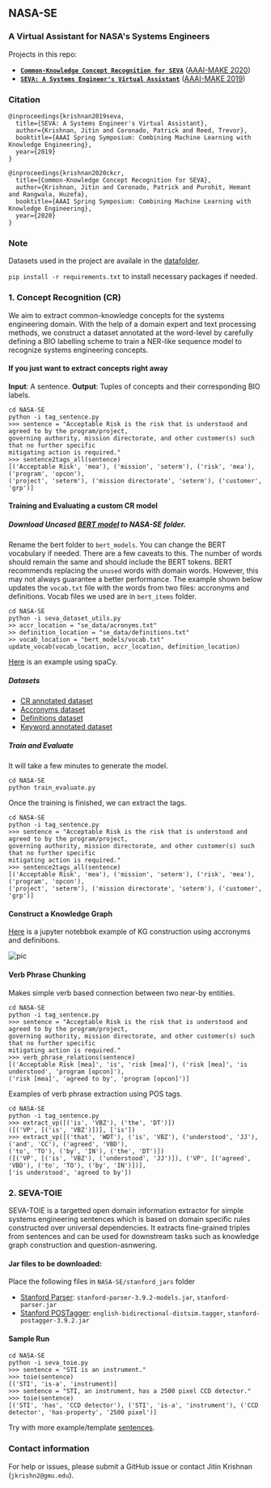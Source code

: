 ## NASA-SE


### A Virtual Assistant for NASA's Systems Engineers

Projects in this repo:
*   **[`Common-Knowledge Concept Recognition for SEVA`](http://ceur-ws.org/Vol-2600/paper10.pdf)** ([AAAI-MAKE 2020](https://www.aaai-make.info))
*   **[`SEVA: A Systems Engineer's Virtual Assistant`](http://ceur-ws.org/Vol-2350/paper3.pdf)** ([AAAI-MAKE 2019](https://2019.aaai-make.info/aaai-make))

### Citation
```
@inproceedings{krishnan2019seva,
  title={SEVA: A Systems Engineer's Virtual Assistant},
  author={Krishnan, Jitin and Coronado, Patrick and Reed, Trevor},
  booktitle={AAAI Spring Symposium: Combining Machine Learning with Knowledge Engineering},
  year={2019}
}

@inproceedings{krishnan2020ckcr,
  title={Common-Knowledge Concept Recognition for SEVA},
  author={Krishnan, Jitin and Coronado, Patrick and Purohit, Hemant and Rangwala, Huzefa},
  booktitle={AAAI Spring Symposium: Combining Machine Learning with Knowledge Engineering},
  year={2020}
}
```

### Note
Datasets used in the project are availale in the [datafolder](https://github.com/jitinkrishnan/NASA-SE/blob/master/se_data). 

```pip install -r requirements.txt``` to install necessary packages if needed.

### 1. Concept Recognition (CR)

We aim to extract common-knowledge concepts for the systems engineering domain. With the help of a domain expert and text processing methods, we construct a dataset annotated at the word-level by carefully defining a BIO labelling scheme to train a NER-like sequence model to recognize systems engineering concepts.


#### If you just want to extract concepts right away

**Input**: A sentence.
**Output**: Tuples of concepts and their corresponding BIO labels.
```
cd NASA-SE
python -i tag_sentence.py
>>> sentence = "Acceptable Risk is the risk that is understood and agreed to by the program/project,
governing authority, mission directorate, and other customer(s) such that no further specific 
mitigating action is required."
>>> sentence2tags_all(sentence)
[('Acceptable Risk', 'mea'), ('mission', 'seterm'), ('risk', 'mea'), ('program', 'opcon'), 
('project', 'seterm'), ('mission directorate', 'seterm'), ('customer', 'grp')]
```
#### Training and Evaluating a custom CR model

##### Download Uncased [BERT model](https://github.com/google-research/bert) to NASA-SE folder.
Rename the bert folder to ```bert_models```. You can change the BERT vocabulary if needed. There are a few caveats to this. The number of words should remain the same and should include the BERT tokens. BERT recommends replacing the `unused` words with domain words. However, this may not always guarantee a better performance. The example shown below updates the ```vocab.txt``` file with the words from two files: accronyms and definitions. Vocab files we used are in ```bert_items``` folder.
```
cd NASA-SE
python -i seva_dataset_utils.py
>> accr_location = "se_data/acronyms.txt"
>> definition_location = "se_data/definitions.txt"
>> vocab_location = "bert_models/vocab.txt"
update_vocab(vocab_location, accr_location, definition_location)
```
[Here](https://github.com/jitinkrishnan/NASA-SE/blob/master/SPacy-CR-Example.ipynb) is an example using spaCy.

##### Datasets
* [CR annotated dataset](https://github.com/jitinkrishnan/NASA-SE/blob/master/se_data/se_ner_annotated.tsv) 
* [Accronyms dataset](https://github.com/jitinkrishnan/NASA-SE/blob/master/se_data/acronyms.txt)
* [Definitions dataset](https://github.com/jitinkrishnan/NASA-SE/blob/master/se_data/definitions.txt)
* [Keyword annotated dataset](https://github.com/jitinkrishnan/NASA-SE/blob/master/se_data/keywords2annotate.txt)

##### Train and Evaluate
It will take a few minutes to generate the model.
```
cd NASA-SE
python train_evaluate.py
```
Once the training is finished, we can extract the tags.
```
cd NASA-SE
python -i tag_sentence.py
>>> sentence = "Acceptable Risk is the risk that is understood and agreed to by the program/project,
governing authority, mission directorate, and other customer(s) such that no further specific 
mitigating action is required."
>>> sentence2tags_all(sentence)
[('Acceptable Risk', 'mea'), ('mission', 'seterm'), ('risk', 'mea'), ('program', 'opcon'), 
('project', 'seterm'), ('mission directorate', 'seterm'), ('customer', 'grp')]
```

#### Construct a Knowledge Graph
[Here](https://github.com/jitinkrishnan/NASA-SE/blob/master/SEVA_KG_Example.ipynb) is a jupyter notebbok example of KG construction using accronyms and definitions.

![pic](https://github.com/jitinkrishnan/NASA-SE/blob/master/kg_example.png)

#### Verb Phrase Chunking
Makes simple verb based connection between two near-by entities.
```
cd NASA-SE
python -i tag_sentence.py
>>> sentence = "Acceptable Risk is the risk that is understood and agreed to by the program/project,
governing authority, mission directorate, and other customer(s) such that no further specific 
mitigating action is required."
>>> verb_phrase_relations(sentence)
[('Acceptable Risk [mea]', 'is', 'risk [mea]'), ('risk [mea]', 'is understood', 'program [opcon]'),
('risk [mea]', 'agreed to by', 'program [opcon]')]
```
Examples of verb phrase extraction using POS tags.
```
cd NASA-SE
python -i tag_sentence.py
>>> extract_vp([('is', 'VBZ'), ('the', 'DT')])
([('VP', [('is', 'VBZ')])], ['is'])
>>> extract_vp([('that', 'WDT'), ('is', 'VBZ'), ('understood', 'JJ'), ('and', 'CC'), ('agreed', 'VBD'),
('to', 'TO'), ('by', 'IN'), ('the', 'DT')])
([('VP', [('is', 'VBZ'), ('understood', 'JJ')]), ('VP', [('agreed', 'VBD'), ('to', 'TO'), ('by', 'IN')])],
['is understood', 'agreed to by'])
```

### 2. SEVA-TOIE

SEVA-TOIE is a targetted open domain information extractor for simple systems engineering sentences which is based on domain specific rules constructed over universal dependencies. It extracts fine-grained triples from sentences and can be used for downstream tasks such as knowledge graph construction and question-asnwering.

#### Jar files to be downloaded:
Place the following files in ```NASA-SE/stanford_jars``` folder
* [Stanford Parser](https://nlp.stanford.edu/software/lex-parser.shtml): ```stanford-parser-3.9.2-models.jar```, ```stanford-parser.jar```
* [Stanford POSTagger](https://nlp.stanford.edu/software/tagger.shtml): ```english-bidirectional-distsim.tagger```, ```stanford-postagger-3.9.2.jar```

#### Sample Run
```
cd NASA-SE
python -i seva_toie.py
>>> sentence = "STI is an instrument."
>>> toie(sentence)
[('STI', 'is-a', 'instrument)]
>>> sentence = "STI, an instrument, has a 2500 pixel CCD detector."
>>> toie(sentence)
[('STI', 'has', 'CCD detector'), ('STI', 'is-a', 'instrument'), ('CCD detector', 'has-property', '2500 pixel')]
```
Try with more example/template [sentences](https://github.com/jitinkrishnan/NASA-SE/blob/master/se_data/seva-toie-sentences.txt).

### Contact information

For help or issues, please submit a GitHub issue or contact Jitin Krishnan (`jkrishn2@gmu.edu`).
